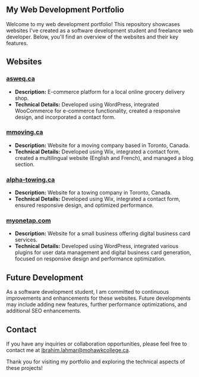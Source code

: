 ## My Web Development Portfolio

Welcome to my web development portfolio! This repository showcases websites I've created as a software development student and freelance web developer. Below, you'll find an overview of the websites and their key features.

## Websites

### [asweq.ca](https://www.asweq.ca)
- **Description:** E-commerce platform for a local online grocery delivery shop.
- **Technical Details:** Developed using WordPress, integrated WooCommerce for e-commerce functionality, created a responsive design, and incorporated a contact form.

### [mmoving.ca](https://www.mmoving.ca)
- **Description:** Website for a moving company based in Toronto, Canada.
- **Technical Details:** Developed using Wix, integrated a contact form, created a multilingual website (English and French), and managed a blog section.

### [alpha-towing.ca](https://www.alpha-towing.ca)
- **Description:** Website for a towing company in Toronto, Canada.
- **Technical Details:** Developed using Wix, integrated a contact form, ensured responsive design, and optimized performance.

### [myonetap.com](https://www.myonetap.com)
- **Description:** Website for a small business offering digital business card services.
- **Technical Details:** Developed using WordPress, integrated various plugins for user data management and digital business card generation, focused on responsive design and performance optimization.

## Future Development
As a software development student, I am committed to continuous improvements and enhancements for these websites. Future developments may include adding new features, further performance optimizations, and additional SEO enhancements.

## Contact
If you have any inquiries or collaboration opportunities, please feel free to contact me at [ibrahim.lahmar@mohawkcollege.ca](mailto:ibrahim.lahmar@mohawkcollege.ca).

Thank you for visiting my portfolio and exploring the technical aspects of these projects!

